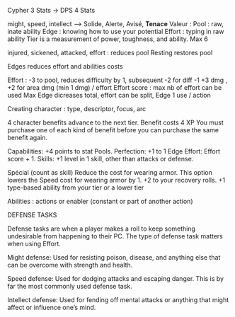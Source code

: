 Cypher 3 Stats -> DPS 4 Stats

might, speed, intellect --> Solide, Alerte, Avisé, **Tenace**
Valeur : Pool : raw, inate ability
Edge : knowing how to use your potential
Effort : typing in raw ability
Tier is a measurement of power, toughness, and ability. Max 6

injured, sickened, attacked, effort : reduces pool
Resting restores pool

Edges reduces effort and abilities costs

Effort : -3 to pool, reduces difficulty by 1, subsequent -2 for diff -1
+3 dmg , +2 for area dmg (min 1 dmg) / effort
Effort score : max nb of effort can be used
Max 
Edge dicreases total, effort can be split, Edge 1 use / action

Creating character : type, descriptor, focus, arc

4 character benefits advance to the next tier. 
Benefit costs 4 XP
You must purchase one of each kind of benefit before you can purchase the same benefit again. 

Capabilities: +4 points to stat Pools. 
Perfection: +1 to 1 Edge
Effort:  Effort score + 1.
Skills: +1 level in 1 skill, other than attacks or defense. 

Spécial (count as skill)
Reduce the cost for wearing armor. This option lowers the Speed cost for wearing armor by 1.
+2 to your recovery rolls.
+1 type-based ability from your tier or a lower tier

Abilities : actions or enabler (constant or part of another action)

DEFENSE TASKS

Defense tasks are when a player makes a roll to keep something undesirable from happening to their PC. The type of defense task matters when using Effort.

Might defense: Used for resisting poison, disease, and anything else that can be overcome with strength and health.

Speed defense: Used for dodging attacks and escaping danger. This is by far the most commonly used defense task.

Intellect defense: Used for fending off mental attacks or anything that might affect or influence one’s mind.
